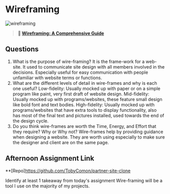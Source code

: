 # Wireframing

![wireframing](https://bcw.blob.core.windows.net/public/img/courses/2293087935019893)

> **📖 [Wireframing: A Comprehensive Guide](https://codeworksacademy.com/fs-student-guide/resources/wk1/06-Wireframing)**

## Questions

1. What is the purpose of wire-framing? 
  It is the frame-work for a web-site.  It used to communicate site design with all members involved in the decisions.  Especially useful for easy communication with people unfamiliar with website terms or functions.
2. What are the different levels of detail in wire-frames and why is each one useful?
  Low-fidelity:  Usually mocked up with paper or on a simple program like paint, very first draft of website design.
  Mid-fidelity:  Usually mocked up with programs/websites, these feature small design like bold font and text bodies.
  High-fidelity: Usually mocked up with programs/websites that have extra tools to display functionality, also has most of the final text and pictures installed, used towards the end of the design cycle.
3. Do you think wire-frames are worth the Time, Energy, and Effort that they require? Why or Why not?
  Wire-frames help by providing guidance when designing a website.  They are worth using especially to make sure the designer and client are on the same page.

## Afternoon Assignment Link

**[Repo]https://github.com/TobyComon/partner-site-clone

Identify at least 1 takeaway from today's assignment
  Wire-framing will be a tool I use on the majority of my projects.